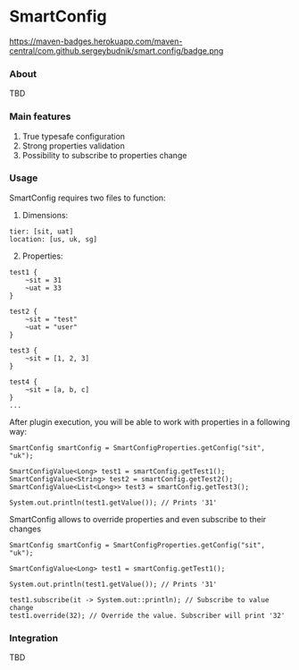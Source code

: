 # SmartConfig

https://maven-badges.herokuapp.com/maven-central/com.github.sergeybudnik/smart.config/badge.png

### About

TBD

### Main features ###

1. True typesafe configuration
2. Strong properties validation
3. Possibility to subscribe to properties change

### Usage

SmartConfig requires two files to function:

1. Dimensions:

```
tier: [sit, uat]
location: [us, uk, sg]
```

2. Properties:

```
test1 {
    ~sit = 31
    ~uat = 33
}

test2 {
    ~sit = "test"
    ~uat = "user"
}

test3 {
    ~sit = [1, 2, 3]
}

test4 {
    ~sit = [a, b, c]
}
...
```

After plugin execution, you will be able to work with properties in a following way:

```
SmartConfig smartConfig = SmartConfigProperties.getConfig("sit", "uk");

SmartConfigValue<Long> test1 = smartConfig.getTest1();
SmartConfigValue<String> test2 = smartConfig.getTest2();
SmartConfigValue<List<Long>> test3 = smartConfig.getTest3();

System.out.println(test1.getValue()); // Prints '31'
```

SmartConfig allows to override properties and even subscribe to their changes

```
SmartConfig smartConfig = SmartConfigProperties.getConfig("sit", "uk");

SmartConfigValue<Long> test1 = smartConfig.getTest1();

System.out.println(test1.getValue()); // Prints '31'

test1.subscribe(it -> System.out::println); // Subscribe to value change
test1.override(32); // Override the value. Subscriber will print '32'

```

### Integration

TBD
